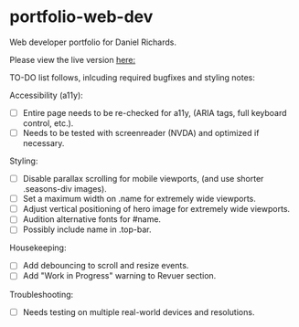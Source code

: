 # portfolio-web-dev
Web developer portfolio for Daniel Richards.

Please view the live version [here:](https://drichards211.github.io/portfolio-web-dev/)


TO-DO list follows, inlcuding required bugfixes and styling notes:

Accessibility (a11y):
  * [ ] Entire page needs to be re-checked for a11y, (ARIA tags, full keyboard control, etc.).
  * [ ] Needs to be tested with screenreader (NVDA) and optimized if necessary.
   
Styling:
  * [ ] Disable parallax scrolling for mobile viewports, (and use shorter .seasons-div images).
  * [ ] Set a maximum width on .name for extremely wide viewports. 
  * [ ] Adjust vertical positioning of hero image for extremely wide viewports.
  * [ ] Audition alternative fonts for #name.
  * [ ] Possibly include name in .top-bar.
  
Housekeeping:
  * [ ] Add debouncing to scroll and resize events.
  * [ ] Add "Work in Progress" warning to Revuer section.
     
Troubleshooting:
  * [ ] Needs testing on multiple real-world devices and resolutions.
  
